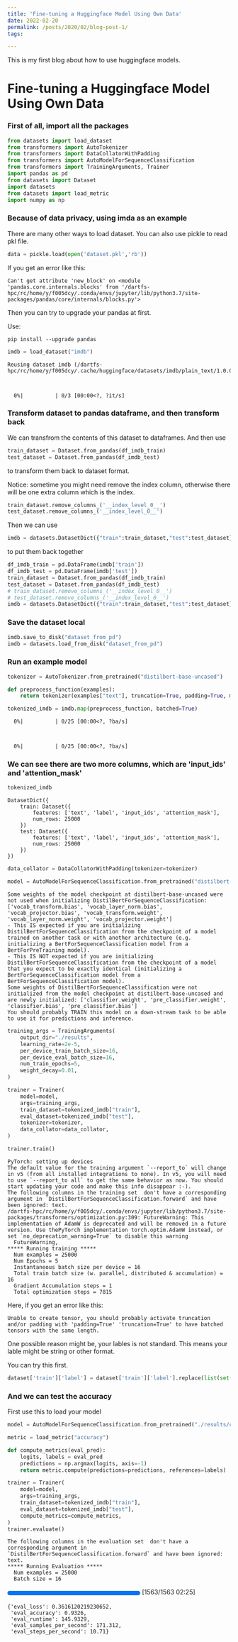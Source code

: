 ```yaml
---
title: 'Fine-tuning a Huggingface Model Using Own Data'
date: 2022-02-20
permalink: /posts/2020/02/blog-post-1/
tags:

---
```


This is my first blog about how to use huggingface models.

Fine-tuning a Huggingface Model Using Own Data
======

### First of all, import all the packages


```python
from datasets import load_dataset
from transformers import AutoTokenizer
from transformers import DataCollatorWithPadding
from transformers import AutoModelForSequenceClassification
from transformers import TrainingArguments, Trainer
import pandas as pd
from datasets import Dataset
import datasets
from datasets import load_metric
import numpy as np
```

### Because of data privacy, using imda as an example

There are many other ways to load dataset. You can also use pickle to read pkl file.

```python
data = pickle.load(open('dataset.pkl','rb'))
```

If you get an error like this:

```
Can't get attribute 'new_block' on <module 'pandas.core.internals.blocks' from '/dartfs-hpc/rc/home/y/f005dcy/.conda/envs/jupyter/lib/python3.7/site-packages/pandas/core/internals/blocks.py'>
```

Then you can try to upgrade your pandas at first.

Use: 

```
pip install --upgrade pandas
```


```python
imdb = load_dataset("imdb")
```

    Reusing dataset imdb (/dartfs-hpc/rc/home/y/f005dcy/.cache/huggingface/datasets/imdb/plain_text/1.0.0/2fdd8b9bcadd6e7055e742a706876ba43f19faee861df134affd7a3f60fc38a1)



      0%|          | 0/3 [00:00<?, ?it/s]


### Transform dataset to pandas dataframe, and then transform back

We can transfrom the contents of this dataset to dataframes. And then use 
```python
train_dataset = Dataset.from_pandas(df_imdb_train)
test_dataset = Dataset.from_pandas(df_imdb_test)
```
to transform them back to dataset format.

Notice: sometime you might need remove the index column, otherwise there will be one extra column which is the index.

```python
train_dataset.remove_columns_('__index_level_0__')
test_dataset.remove_columns_('__index_level_0__')
```

Then we can use 
```python
imdb = datasets.DatasetDict({"train":train_dataset,"test":test_dataset})
```
to put them back together


```python
df_imdb_train = pd.DataFrame(imdb['train'])
df_imdb_test = pd.DataFrame(imdb['test'])
train_dataset = Dataset.from_pandas(df_imdb_train)
test_dataset = Dataset.from_pandas(df_imdb_test)
# train_dataset.remove_columns_('__index_level_0__')
# test_dataset.remove_columns_('__index_level_0__')
imdb = datasets.DatasetDict({"train":train_dataset,"test":test_dataset})
```

### Save the dataset local


```python
imdb.save_to_disk("dataset_from_pd")
imdb = datasets.load_from_disk("dataset_from_pd")
```

### Run an example model


```python
tokenizer = AutoTokenizer.from_pretrained("distilbert-base-uncased")
```


```python
def preprocess_function(examples):
    return tokenizer(examples["text"], truncation=True, padding=True, max_length=512)
```


```python
tokenized_imdb = imdb.map(preprocess_function, batched=True)
```


      0%|          | 0/25 [00:00<?, ?ba/s]



      0%|          | 0/25 [00:00<?, ?ba/s]


### We can see there are two more columns, which are 'input_ids' and 'attention_mask'


```python
tokenized_imdb
```




    DatasetDict({
        train: Dataset({
            features: ['text', 'label', 'input_ids', 'attention_mask'],
            num_rows: 25000
        })
        test: Dataset({
            features: ['text', 'label', 'input_ids', 'attention_mask'],
            num_rows: 25000
        })
    })




```python
data_collator = DataCollatorWithPadding(tokenizer=tokenizer)
```


```python
model = AutoModelForSequenceClassification.from_pretrained("distilbert-base-uncased", num_labels=2)
```

    Some weights of the model checkpoint at distilbert-base-uncased were not used when initializing DistilBertForSequenceClassification: ['vocab_transform.bias', 'vocab_layer_norm.bias', 'vocab_projector.bias', 'vocab_transform.weight', 'vocab_layer_norm.weight', 'vocab_projector.weight']
    - This IS expected if you are initializing DistilBertForSequenceClassification from the checkpoint of a model trained on another task or with another architecture (e.g. initializing a BertForSequenceClassification model from a BertForPreTraining model).
    - This IS NOT expected if you are initializing DistilBertForSequenceClassification from the checkpoint of a model that you expect to be exactly identical (initializing a BertForSequenceClassification model from a BertForSequenceClassification model).
    Some weights of DistilBertForSequenceClassification were not initialized from the model checkpoint at distilbert-base-uncased and are newly initialized: ['classifier.weight', 'pre_classifier.weight', 'classifier.bias', 'pre_classifier.bias']
    You should probably TRAIN this model on a down-stream task to be able to use it for predictions and inference.



```python
training_args = TrainingArguments(
    output_dir="./results",
    learning_rate=2e-5,
    per_device_train_batch_size=16,
    per_device_eval_batch_size=16,
    num_train_epochs=5,
    weight_decay=0.01,
)

trainer = Trainer(
    model=model,
    args=training_args,
    train_dataset=tokenized_imdb["train"],
    eval_dataset=tokenized_imdb["test"],
    tokenizer=tokenizer,
    data_collator=data_collator,
)

trainer.train()
```

    PyTorch: setting up devices
    The default value for the training argument `--report_to` will change in v5 (from all installed integrations to none). In v5, you will need to use `--report_to all` to get the same behavior as now. You should start updating your code and make this info disappear :-).
    The following columns in the training set  don't have a corresponding argument in `DistilBertForSequenceClassification.forward` and have been ignored: text.
    /dartfs-hpc/rc/home/y/f005dcy/.conda/envs/jupyter/lib/python3.7/site-packages/transformers/optimization.py:309: FutureWarning: This implementation of AdamW is deprecated and will be removed in a future version. Use thePyTorch implementation torch.optim.AdamW instead, or set `no_deprecation_warning=True` to disable this warning
      FutureWarning,
    ***** Running training *****
      Num examples = 25000
      Num Epochs = 5
      Instantaneous batch size per device = 16
      Total train batch size (w. parallel, distributed & accumulation) = 16
      Gradient Accumulation steps = 1
      Total optimization steps = 7815



Here, if you get an error like this:

```
Unable to create tensor, you should probably activate truncation and/or padding with 'padding=True' 'truncation=True' to have batched tensors with the same length.
```

One possible reason might be, your lables is not standard. This means your lable might be string or other format.

You can try this first.

```python
dataset['train']['label'] = dataset['train']['label'].replace(list(set(dataset['train']['label'])),list(range(len(list(set(dataset['train']['label'])))))) 
```

### And we can test the accuracy

First use this to load your model

```python
model = AutoModelForSequenceClassification.from_pretrained("./results/checkpoint-7500/")
```


```python
metric = load_metric("accuracy")

def compute_metrics(eval_pred):
    logits, labels = eval_pred
    predictions = np.argmax(logits, axis=-1)
    return metric.compute(predictions=predictions, references=labels)
```


```python
trainer = Trainer(
    model=model,
    args=training_args,
    train_dataset=tokenized_imdb["train"],
    eval_dataset=tokenized_imdb["test"],
    compute_metrics=compute_metrics,
)
trainer.evaluate()
```

    The following columns in the evaluation set  don't have a corresponding argument in `DistilBertForSequenceClassification.forward` and have been ignored: text.
    ***** Running Evaluation *****
      Num examples = 25000
      Batch size = 16




<div>

  <progress value='1563' max='1563' style='width:300px; height:20px; vertical-align: middle;'></progress>
  [1563/1563 02:25]
</div>






    {'eval_loss': 0.3616120219230652,
     'eval_accuracy': 0.9326,
     'eval_runtime': 145.9329,
     'eval_samples_per_second': 171.312,
     'eval_steps_per_second': 10.71}

